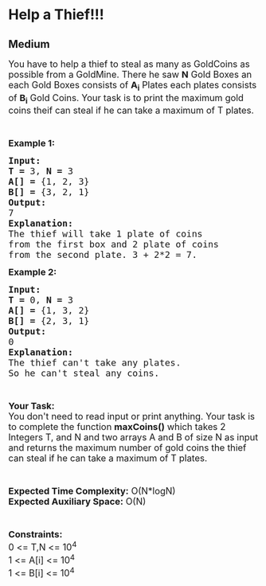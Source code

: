 # Help a Thief!!!
## Medium 
<div class="problem-statement">
                <p></p><p><span style="font-size:18px">You have to help a thief to steal as many as GoldCoins as possible from a GoldMine. There he saw <strong>N</strong> Gold Boxes an each Gold Boxes consists of <strong>A<sub>i</sub></strong> Plates each plates consists of <strong>B<sub>i</sub></strong> Gold Coins. Your task is to print the maximum gold coins theif can steal if he can take a maximum of T plates.</span></p>

<p>&nbsp;</p>

<p><span style="font-size:18px"><strong>Example 1:</strong></span></p>

<pre><span style="font-size:18px"><strong>Input:</strong></span>
<span style="font-size:18px"><strong>T = </strong>3, <strong>N = </strong>3</span><strong> </strong>
<span style="font-size:18px"><strong>A[] = </strong>{1, 2, 3}
<strong>B[] = </strong>{3, 2, 1}</span>
<span style="font-size:18px"><strong>Output:</strong></span>
<span style="font-size:18px">7</span>
<span style="font-size:18px"><strong>Explanation:</strong></span>
<span style="font-size:18px">The thief will take 1 plate of coins
from the first box and 2 plate of coins
from the second plate. 3 + 2*2 = 7.</span></pre>

<p><span style="font-size:18px"><strong>Example 2:</strong></span></p>

<pre><span style="font-size:18px"><strong>Input:</strong></span>
<span style="font-size:18px"><strong>T = </strong>0, <strong>N = </strong>3</span><strong> </strong>
<span style="font-size:18px"><strong>A[] = </strong>{1, 3, 2}</span>
<span style="font-size:18px"><strong>B[] = </strong>{2, 3, 1}</span>
<span style="font-size:18px"><strong>Output:</strong></span>
<span style="font-size:18px">0</span>
<span style="font-size:18px"><strong>Explanation:</strong></span>
<span style="font-size:18px">The thief can't take any plates.
So he can't steal any coins.</span></pre>

<p>&nbsp;</p>

<p><span style="font-size:18px"><strong>Your Task:</strong><br>
You don't need to read input or print anything. Your task is to complete the function <strong>maxCoins()</strong> which takes 2 Integers T, and N and two arrays A and B of size N as input and returns the maximum number of gold coins the thief can steal if he can take a maximum of T plates.</span></p>

<p>&nbsp;</p>

<p><span style="font-size:18px"><strong>Expected Time Complexity:</strong> O(N*logN)<br>
<strong>Expected Auxiliary Space:</strong> O(N)</span></p>

<p>&nbsp;</p>

<p><span style="font-size:18px"><strong>Constraints:</strong></span><br>
<span style="font-size:18px">0 &lt;= T,N &lt;= 10<sup>4</sup><br>
1 &lt;= A[i] &lt;= 10<sup>4</sup></span><br>
<span style="font-size:18px">1 &lt;= B[i] &lt;= 10<sup>4</sup></span></p>
 <p></p>
            </div>